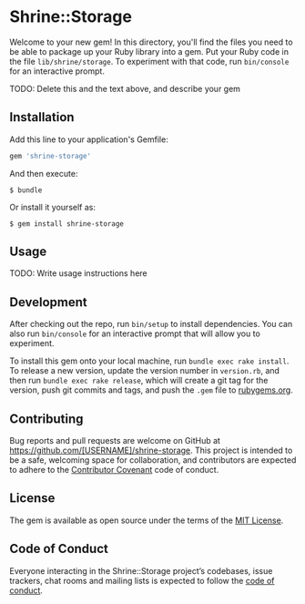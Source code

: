 # Shrine::Storage

Welcome to your new gem! In this directory, you'll find the files you need to be able to package up your Ruby library into a gem. Put your Ruby code in the file `lib/shrine/storage`. To experiment with that code, run `bin/console` for an interactive prompt.

TODO: Delete this and the text above, and describe your gem

## Installation

Add this line to your application's Gemfile:

```ruby
gem 'shrine-storage'
```

And then execute:

    $ bundle

Or install it yourself as:

    $ gem install shrine-storage

## Usage

TODO: Write usage instructions here

## Development

After checking out the repo, run `bin/setup` to install dependencies. You can also run `bin/console` for an interactive prompt that will allow you to experiment.

To install this gem onto your local machine, run `bundle exec rake install`. To release a new version, update the version number in `version.rb`, and then run `bundle exec rake release`, which will create a git tag for the version, push git commits and tags, and push the `.gem` file to [rubygems.org](https://rubygems.org).

## Contributing

Bug reports and pull requests are welcome on GitHub at https://github.com/[USERNAME]/shrine-storage. This project is intended to be a safe, welcoming space for collaboration, and contributors are expected to adhere to the [Contributor Covenant](http://contributor-covenant.org) code of conduct.

## License

The gem is available as open source under the terms of the [MIT License](https://opensource.org/licenses/MIT).

## Code of Conduct

Everyone interacting in the Shrine::Storage project’s codebases, issue trackers, chat rooms and mailing lists is expected to follow the [code of conduct](https://github.com/anerhan/shrine-storage/blob/master/CODE_OF_CONDUCT.md).
